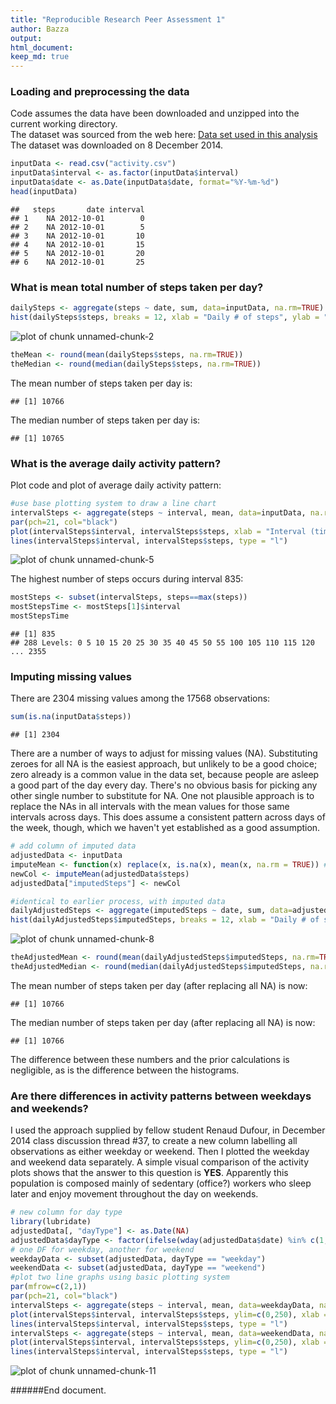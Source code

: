```yaml
---
title: "Reproducible Research Peer Assessment 1"
author: Bazza
output: 
html_document: 
keep_md: true
---
```

  
### Loading and preprocessing the data
Code assumes the data have been downloaded and unzipped into the current working directory.  
The dataset was sourced from the web here:
[Data set used in this analysis](https://d396qusza40orc.cloudfront.net/repdata%2Fdata%2Factivity.zip)  
The dataset was downloaded on 8 December 2014.  

```r
inputData <- read.csv("activity.csv")
inputData$interval <- as.factor(inputData$interval)
inputData$date <- as.Date(inputData$date, format="%Y-%m-%d")
head(inputData)
```

```
##   steps       date interval
## 1    NA 2012-10-01        0
## 2    NA 2012-10-01        5
## 3    NA 2012-10-01       10
## 4    NA 2012-10-01       15
## 5    NA 2012-10-01       20
## 6    NA 2012-10-01       25
```
  
### What is mean total number of steps taken per day?

```r
dailySteps <- aggregate(steps ~ date, sum, data=inputData, na.rm=TRUE)
hist(dailySteps$steps, breaks = 12, xlab = "Daily # of steps", ylab = "Frequency (# of days)", main = "Frequency - numbers of steps per day")
```

![plot of chunk unnamed-chunk-2](figure/unnamed-chunk-2-1.png) 

```r
theMean <- round(mean(dailySteps$steps, na.rm=TRUE))
theMedian <- round(median(dailySteps$steps, na.rm=TRUE))
```
The mean number of steps taken per day is:

```
## [1] 10766
```
The median number of steps taken per day is:

```
## [1] 10765
```
  
### What is the average daily activity pattern?
Plot code and plot of average daily activity pattern:

```r
#use base plotting system to draw a line chart
intervalSteps <- aggregate(steps ~ interval, mean, data=inputData, na.rm=TRUE)
par(pch=21, col="black")
plot(intervalSteps$interval, intervalSteps$steps, xlab = "Interval (time)", ylab = "Number of steps", main = "Average number of steps by interval", type = "n")
lines(intervalSteps$interval, intervalSteps$steps, type = "l")
```

![plot of chunk unnamed-chunk-5](figure/unnamed-chunk-5-1.png) 
   
The highest number of steps occurs during interval 835:

```r
mostSteps <- subset(intervalSteps, steps==max(steps))
mostStepsTime <- mostSteps[1]$interval
mostStepsTime
```

```
## [1] 835
## 288 Levels: 0 5 10 15 20 25 30 35 40 45 50 55 100 105 110 115 120 ... 2355
```
  
### Imputing missing values
There are 2304 missing values among the 17568 observations:

```r
sum(is.na(inputData$steps))
```

```
## [1] 2304
```
  
There are a number of ways to adjust for missing values (NA). Substituting zeroes for all NA is the easiest approach, but unlikely to be a good choice; zero already is a common value in the data set, because people are asleep a good part of the day every day. There's no obvious basis for picking any other single number to substitute for NA. One not plausible approach is to replace the NAs in all intervals with the mean values for those same intervals across days. This does assume a consistent pattern across days of the week, though, which we haven't yet established as a good assumption.
  

```r
# add column of imputed data
adjustedData <- inputData
imputeMean <- function(x) replace(x, is.na(x), mean(x, na.rm = TRUE)) # from stackoverflow 17297897
newCol <- imputeMean(adjustedData$steps)
adjustedData["imputedSteps"] <- newCol

#identical to earlier process, with imputed data
dailyAdjustedSteps <- aggregate(imputedSteps ~ date, sum, data=adjustedData, na.rm=TRUE)
hist(dailyAdjustedSteps$imputedSteps, breaks = 12, xlab = "Daily # of steps", ylab = "Frequency (# of days)", main = "Frequency - adjusted numbers of steps per day")
```

![plot of chunk unnamed-chunk-8](figure/unnamed-chunk-8-1.png) 

```r
theAdjustedMean <- round(mean(dailyAdjustedSteps$imputedSteps, na.rm=TRUE))
theAdjustedMedian <- round(median(dailyAdjustedSteps$imputedSteps, na.rm=TRUE))
```
  
The mean number of steps taken per day (after replacing all NA) is now:

```
## [1] 10766
```
The median number of steps taken per day (after replacing all NA) is now:

```
## [1] 10766
```
  
The difference between these numbers and the prior calculations is negligible, as is the difference between the histograms.
  
### Are there differences in activity patterns between weekdays and weekends?
I used the approach supplied by fellow student Renaud Dufour, in December 2014 class discussion thread #37, to create a new column labelling all observations as either weekday or weekend. Then I plotted the weekday and weekend data separately. A simple visual comparison of the activity plots shows that the answer to this question is **YES**. Apparently this population is composed mainly of sedentary (office?) workers who sleep later and enjoy movement throughout the day on weekends.
  
   

```r
# new column for day type
library(lubridate)
adjustedData[, "dayType"] <- as.Date(NA)
adjustedData$dayType <- factor(ifelse(wday(adjustedData$date) %in% c(1,7), "weekend", "weekday"))
# one DF for weekday, another for weekend
weekdayData <- subset(adjustedData, dayType == "weekday")
weekendData <- subset(adjustedData, dayType == "weekend")
#plot two line graphs using basic plotting system
par(mfrow=c(2,1))
par(pch=21, col="black")
intervalSteps <- aggregate(steps ~ interval, mean, data=weekdayData, na.rm=TRUE)
plot(intervalSteps$interval, intervalSteps$steps, ylim=c(0,250), xlab = "Interval (time)", ylab = "Number of steps", main = "Average number of steps (weekdays)", type = "n")
lines(intervalSteps$interval, intervalSteps$steps, type = "l")
intervalSteps <- aggregate(steps ~ interval, mean, data=weekendData, na.rm=TRUE)
plot(intervalSteps$interval, intervalSteps$steps, ylim=c(0,250), xlab = "Interval (time)", ylab = "Number of steps", main = "Average number of steps (weekends)", type = "n")
lines(intervalSteps$interval, intervalSteps$steps, type = "l")
```

![plot of chunk unnamed-chunk-11](figure/unnamed-chunk-11-1.png) 
  
######End document.

